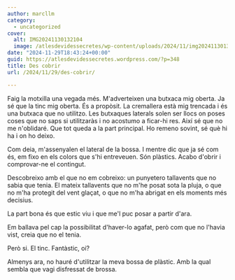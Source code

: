 ```yaml
---
author: marcllm
category:
  - uncategorized
cover:
  alt: IMG20241130132104
  image: /atlesdevidessecretes/wp-content/uploads/2024/11/img20241130132104.jpg
date: "2024-11-29T18:43:24+00:00"
guid: https://atlesdevidessecretes.wordpress.com/?p=348
title: Des cobrir
url: /2024/11/29/des-cobrir/

---
```

Faig la motxilla una vegada més. M'adverteixen una butxaca mig oberta. Ja sé que la tinc mig oberta. És a propòsit. La cremallera està mig trencada i és una butxaca que no utilitzo. Les butxaques laterals solen ser llocs on poses coses que no saps si utilitzaràs i no acostumo a ficar-hi res. Així sé que no me n'oblidaré. Que tot queda a la part principal. Ho remeno sovint, sé què hi ha i on ho deixo.

Com deia, m'assenyalen el lateral de la bossa. I mentre dic que ja sé com és, em fixo en els colors que s'hi entreveuen. Són plàstics. Acabo d'obrir i comprovar-ne el contingut.

Descobreixo amb el que no em cobreixo: un punyetero tallavents que no sabia que tenia. El mateix tallavents que no m'he posat sota la pluja, o que no m'ha protegit del vent glaçat, o que no m'ha abrigat en els moments més decisius.

La part bona és que estic viu i que me'l puc posar a partir d'ara.

Em ballava pel cap la possibilitat d'haver-lo agafat, però com que no l'havia vist, creia que no el tenia.

Però si. El tinc. Fantàstic, oi?

Almenys ara, no hauré d'utilitzar la meva bossa de plàstic. Amb la qual sembla que vagi disfressat de brossa.
